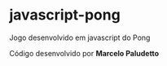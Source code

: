 # javascript-pong
Jogo desenvolvido em javascript do Pong


Código desenvolvido por **Marcelo Paludetto**
